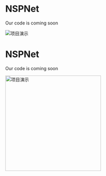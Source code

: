 # NSPNet
Our code is coming soon


![项目演示](./pr.gif)

# NSPNet
Our code is coming soon

<img src="./pr.gif" alt="项目演示" width="300"/>
